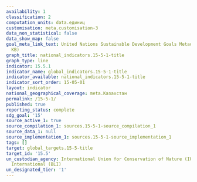 ```yaml
---
availability: 1
classification: 2
computation_units: data.единиц
customisation: meta.customisation-3
data_non_statistical: false
data_show_map: false
goal_meta_link_text: United Nations Sustainable Development Goals Metadata (PDF 440
  KB)
graph_title: national_indicators.15-5-1-title
graph_type: line
indicator: 15.5.1
indicator_name: global_indicators.15-5-1-title
indicator_available: national_indicators.15-5-1-title
indicator_sort_order: 15-05-01
layout: indicator
national_geographical_coverage: meta.Казахстан
permalink: /15-5-1/
published: true
reporting_status: complete
sdg_goal: '15'
source_active_1: true
source_compilation_1: sources.15-5-1-source_compilation_1
source_data_1: null
source_implementation_1: sources.15-5-1-source_implementation_1
tags: []
target: global_targets.15-5-title
target_id: '15.5'
un_custodian_agency: International Union for Conservation of Nature (IUCN) BirdLife
  International (BLI)
un_designated_tier: '1'
---
```

